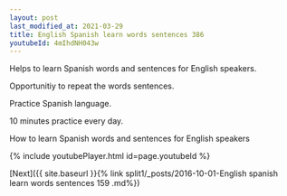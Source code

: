 ```yaml
---
layout: post
last_modified_at: 2021-03-29
title: English Spanish learn words sentences 386 
youtubeId: 4mIhdNH043w
---
```

 
 
Helps to learn Spanish words and sentences for English speakers.

Opportunitiy to repeat the words sentences. 

Practice Spanish language. 
 
10 minutes practice every day. 
 
How to learn Spanish words and sentences for English speakers 
 
{% include youtubePlayer.html id=page.youtubeId %}
 
 
[Next]({{ site.baseurl }}{% link  split1/_posts/2016-10-01-English spanish learn words sentences 159 .md%})
 

